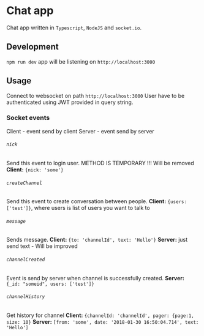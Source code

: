 # Chat app
Chat app written in `Typescript`, `NodeJS` and `socket.io`.

## Development
`npm run dev` app will be listening on `http://localhost:3000`

## Usage
Connect to websocket on path `http://localhost:3000`
User have to be authenticated using JWT provided in query string.
### Socket events
Client - event send by client
Server - event send by server
###### `nick`
Send this event to login user. METHOD IS TEMPORARY !!! Will be removed
**Client:** `{nick: 'some'}`
###### `createChannel`
Send this event to create conversation between people.
**Client:** `{users: ['test']}`, where users is list of users you want to talk to
###### `message`
Sends message.
**Client:**  `{to: 'channelId', text: 'Hello'}`
**Server:** just send text - Will be improved
###### `channelCreated`
Event is send by server when channel is successfully created.
**Server:** `{_id: "someid", users: ['test']}`
###### `channelHistory`
Get history for channel
**Client:** `{channelId: 'channelId', pager: {page:1, size: 10}`
**Server:** `[from: 'some', date: '2018-01-30 16:50:04.714', text: 'Hello']`

